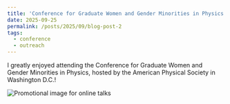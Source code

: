 ```yaml
---
title: 'Conference for Graduate Women and Gender Minorities in Physics'
date: 2025-09-25
permalink: /posts/2025/09/blog-post-2
tags:
  - conference
  - outreach
---
```


I greatly enjoyed attending the Conference for Graduate Women and Gender Minorities in Physics, hosted by the American Physical Society in Washington D.C.!

![Promotional image for online talks](marisapetrusky.github.io/images/APSconf2025.jpg)
